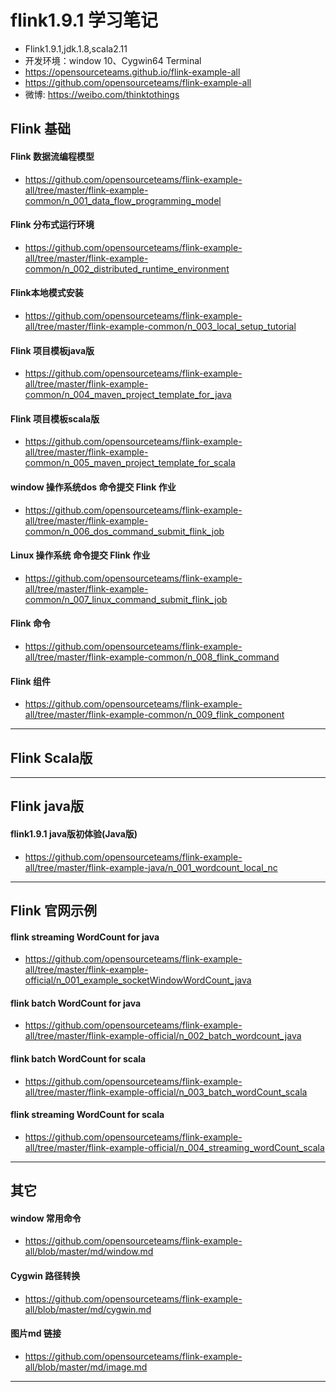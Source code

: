 # flink1.9.1 学习笔记
- Flink1.9.1,jdk.1.8,scala2.11
- 开发环境：window 10、Cygwin64 Terminal
- https://opensourceteams.github.io/flink-example-all
- https://github.com/opensourceteams/flink-example-all
- 微博: https://weibo.com/thinktothings

## Flink 基础
#### Flink 数据流编程模型
- https://github.com/opensourceteams/flink-example-all/tree/master/flink-example-common/n_001_data_flow_programming_model

#### Flink 分布式运行环境
- https://github.com/opensourceteams/flink-example-all/tree/master/flink-example-common/n_002_distributed_runtime_environment


#### Flink本地模式安装
- https://github.com/opensourceteams/flink-example-all/tree/master/flink-example-common/n_003_local_setup_tutorial

#### Flink 项目模板java版
- https://github.com/opensourceteams/flink-example-all/tree/master/flink-example-common/n_004_maven_project_template_for_java

#### Flink 项目模板scala版
- https://github.com/opensourceteams/flink-example-all/tree/master/flink-example-common/n_005_maven_project_template_for_scala

#### window 操作系统dos 命令提交 Flink 作业
- https://github.com/opensourceteams/flink-example-all/tree/master/flink-example-common/n_006_dos_command_submit_flink_job

#### Linux 操作系统 命令提交 Flink 作业
- https://github.com/opensourceteams/flink-example-all/tree/master/flink-example-common/n_007_linux_command_submit_flink_job

#### Flink 命令
- https://github.com/opensourceteams/flink-example-all/tree/master/flink-example-common/n_008_flink_command

#### Flink 组件
- https://github.com/opensourceteams/flink-example-all/tree/master/flink-example-common/n_009_flink_component

----------------------------------------------------------------------------------------------------------
## Flink  Scala版

----------------------------------------------------------------------------------------------------------
## Flink java版
#### flink1.9.1 java版初体验(Java版)
- https://github.com/opensourceteams/flink-example-all/tree/master/flink-example-java/n_001_wordcount_local_nc


----------------------------------------------------------------------------------------------------------
## Flink 官网示例
#### flink streaming WordCount for java
- https://github.com/opensourceteams/flink-example-all/tree/master/flink-example-official/n_001_example_socketWindowWordCount_java

#### flink batch WordCount for java
- https://github.com/opensourceteams/flink-example-all/tree/master/flink-example-official/n_002_batch_wordcount_java

#### flink batch WordCount for scala
- https://github.com/opensourceteams/flink-example-all/tree/master/flink-example-official/n_003_batch_wordCount_scala

#### flink streaming WordCount for scala
- https://github.com/opensourceteams/flink-example-all/tree/master/flink-example-official/n_004_streaming_wordCount_scala



----------------------------------------------------------------------------------------------------------
## 其它
#### window 常用命令
- https://github.com/opensourceteams/flink-example-all/blob/master/md/window.md

#### Cygwin 路径转换
- https://github.com/opensourceteams/flink-example-all/blob/master/md/cygwin.md

#### 图片md 链接
- https://github.com/opensourceteams/flink-example-all/blob/master/md/image.md
----------------------------------------------------------------------------------------------------------

